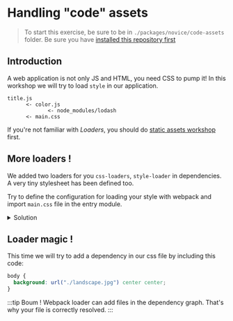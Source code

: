 # Handling "code" assets

> To start this exercise, be sure to be in `./packages/novice/code-assets` folder.
> Be sure you have [installed this repository first](../README.md#install)

## Introduction

A web application is not only JS and HTML, you need CSS to pump it!
In this workshop we will try to load `style` in our application.

```
title.js
      <- color.js
             <- node_modules/lodash
      <- main.css
```

If you're not familiar with _Loaders_, you should do [static assets workshop](./static-assets.md) first.

## More loaders !

We added two loaders for you `css-loaders`, `style-loader` in dependencies.
A very tiny stylesheet has been defined too.

Try to define the configuration for loading your style with webpack and import `main.css` file in the entry module.

<details>
<summary>Solution</summary>

```js{24-27}
const path = require("path");

module.exports = {
  entry: "./src/title.js", // The source module of our dependency graph
  output: {
    // Configuration of what we tell webpack to generate (here, a ./dist/main.js file)
    filename: "main.js",
    path: path.resolve(__dirname, "dist")
  },
  module: {
    rules: [
      {
        test: /\.jpg$/,
        use: [
          {
            loader: "file-loader",
            options: {
              outputPath: "assets",
              publicPath: "dist/assets"
            }
          }
        ]
      },
      {
        test: /\.css$/,
        use: ["style-loader", "css-loader"]
      }
    ]
  }
};
```

:::tip
You should look at the generated bundle. There is no generated CSS file. The CSS should be in the JS bundle.
:::

</details>

## Loader magic !

This time we will try to add a dependency in our css file by including this code:

```css
body {
  background: url("./landscape.jpg") center center;
}
```

:::tip
Boum ! Webpack loader can add files in the dependency graph.
That's why your file is correctly resolved.
:::
